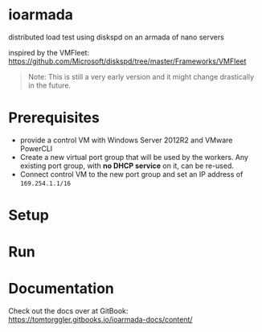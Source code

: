 # ioarmada
distributed load test using diskspd on an armada of nano servers

inspired by the VMFleet: https://github.com/Microsoft/diskspd/tree/master/Frameworks/VMFleet

> Note: This is still a very early version and it might change drastically in the future.

# Prerequisites
* provide a control VM with Windows Server 2012R2 and VMware PowerCLI
* Create a new virtual port group that will be used by the workers. Any existing port group, with **no DHCP service** on it, can be re-used.
* Connect control VM to the new port group and set an IP address of `169.254.1.1/16`

# Setup

# Run

# Documentation
Check out the docs over at GitBook: https://tomtorggler.gitbooks.io/ioarmada-docs/content/